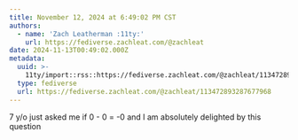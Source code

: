 ```yaml
---
title: November 12, 2024 at 6:49:02 PM CST
authors:
  - name: 'Zach Leatherman :11ty:'
    url: https://fediverse.zachleat.com/@zachleat
date: 2024-11-13T00:49:02.000Z
metadata:
  uuid: >-
    11ty/import::rss::https://fediverse.zachleat.com/@zachleat/113472893287677968
  type: fediverse
  url: https://fediverse.zachleat.com/@zachleat/113472893287677968
---
```

7 y/o just asked me if 0 - 0 = -0 and I am absolutely delighted by this question
